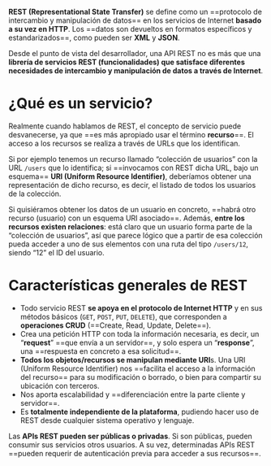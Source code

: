 **REST (Representational State Transfer)** se define como un ==protocolo de intercambio y manipulación de datos== en los servicios de Internet **basado a su vez en HTTP**. Los ==datos son devueltos en formatos específicos y estandarizados==, como pueden ser **XML** y **JSON**. 

Desde el punto de vista del desarrollador, una API REST no es más que una **librería de servicios REST (funcionalidades) que satisface diferentes necesidades de intercambio y manipulación de datos a través de Internet**. 


# ¿Qué es un servicio?
Realmente cuando hablamos de REST, el concepto de servicio puede desvanecerse, ya que ==es más apropiado usar el término **recurso**==. El acceso a los recursos se realiza a través de URLs que los identifican. 

Si por ejemplo tenemos un recurso llamado “colección de usuarios” con la URL `/users` que lo identifica; si ==invocamos con REST dicha URL, bajo un esquema== **URI (Uniform Resource Identifier)**, deberíamos obtener una representación de dicho recurso, es decir, el listado de todos los usuarios de la colección. 

Si quisiéramos obtener los datos de un usuario en concreto, ==habrá otro recurso (usuario) con un esquema URI asociado==. Además, **entre los recursos existen relaciones**: está claro que un usuario forma parte de la “colección de usuarios”, así que parece lógico que a partir de esa colección pueda acceder a uno de sus elementos con una ruta del tipo `/users/12`, siendo “12” el ID del usuario.


# Características generales de REST
- Todo servicio REST **se apoya en el protocolo de Internet HTTP** y en sus métodos básicos (`GET`, `POST`, `PUT`, `DELETE`), que corresponden a **operaciones CRUD** (==Create, Read, Update, Delete==). 
- Crea una petición HTTP con toda la información necesaria, es decir, un “**request**” ==que envía a un servidor==, y solo espera un “**response**”, una ==respuesta en concreto a esa solicitud==. 
- **Todos los objetos/recursos se manipulan mediante URI**s. Una URI (Uniform Resource Identifier) nos ==facilita el acceso a la información del recurso== para su modificación o borrado, o bien para compartir su ubicación con terceros. 
- Nos aporta escalabilidad y ==diferenciación entre la parte cliente y servidor==. 
- Es **totalmente independiente de la plataforma**, pudiendo hacer uso de REST desde cualquier sistema operativo y lenguaje. 

Las **APIs REST pueden ser públicas o privadas**. Si son públicas, pueden consumir sus servicios otros usuarios. A su vez, determinadas APIs REST ==pueden requerir de autenticación previa para acceder a sus recursos==.
